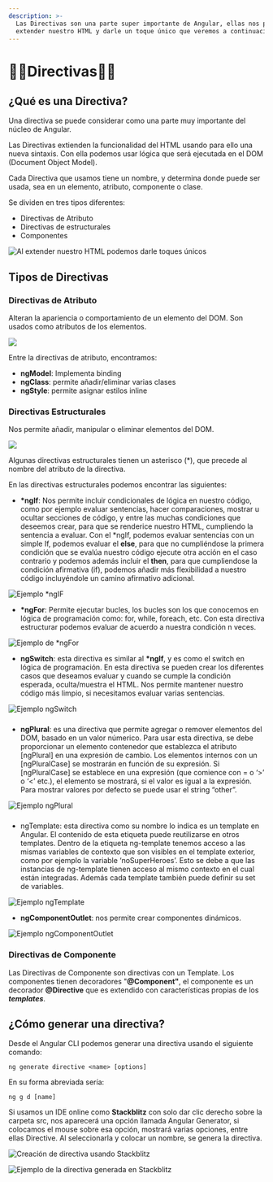```yaml
---
description: >-
  Las Directivas son una parte super importante de Angular, ellas nos permiten
  extender nuestro HTML y darle un toque único que veremos a continuación.
---
```


# 🧑‍🎨Directivas🧑‍🎨

## ¿Qué es una Directiva?

Una directiva se puede considerar como una parte muy importante del núcleo de Angular.&#x20;

Las Directivas extienden la funcionalidad del HTML usando para ello una nueva sintaxis. Con ella podemos usar lógica que será ejecutada en el DOM (Document Object Model).

Cada Directiva que usamos tiene un nombre, y determina donde puede ser usada, sea en un elemento, atributo, componente o clase.

Se dividen en tres tipos diferentes:

* Directivas de Atributo
* Directivas de estructurales
* Componentes

![Al extender  nuestro HTML podemos darle toques únicos](.gitbook/assets/angulardirectiva.png)

## Tipos de Directivas



### Directivas de Atributo

Alteran la apariencia o comportamiento de un elemento del DOM. Son usados como atributos de los elementos.

![](.gitbook/assets/directivas-atributo.png)

Entre la directivas de atributo, encontramos:

* **ngModel**: Implementa binding
* **ngClass**: permite añadir/eliminar varias clases
* **ngStyle**: permite asignar estilos inline

### Directivas Estructurales

Nos permite añadir, manipular o eliminar  elementos del DOM.

![](.gitbook/assets/directivas-estructurales.png)

Algunas directivas estructurales tienen un asterisco (\*), que precede al nombre del atributo de la directiva.

En las directivas estructurales podemos encontrar las siguientes:

* **\*ngIf**: Nos permite incluir condicionales de lógica en nuestro código, como por ejemplo evaluar sentencias, hacer comparaciones, mostrar u ocultar secciones de código, y entre las muchas condiciones que deseemos crear, para que se renderice nuestro HTML, cumpliendo la sentencia a evaluar. Con el \*ngIf, podemos evaluar sentencias con un simple If, podemos evaluar el **else**, para que no cumpliéndose la primera condición que se evalúa nuestro código ejecute otra acción en el caso contrario y podemos además incluir el **then**, para que cumpliendose la condición afirmativa (if), podemos añadir más flexibilidad a nuestro código incluyéndole un camino afirmativo adicional.

![Ejemplo \*ngIF](.gitbook/assets/carbon-5.png)



* **\*ngFor**: Permite ejecutar bucles, los bucles son los que conocemos en lógica de programación como: for, while, foreach, etc. Con esta directiva estructurar podemos evaluar de acuerdo a nuestra condición n veces.

![Ejemplo de \*ngFor](.gitbook/assets/carbon-4.png)



* **ngSwitch**: esta directiva es similar al **\*ngIf**, y es como el switch en lógica de programación. En esta directiva se pueden crear los diferentes casos que deseamos evaluar y cuando se cumple la condición esperada, oculta/muestra el HTML. Nos permite mantener nuestro código más limpio, si necesitamos evaluar varias sentencias.

![Ejemplo ngSwitch](.gitbook/assets/carbon-6.png)

###

* **ngPlural**: es una directiva que permite agregar o remover elementos del DOM, basado en un valor númerico. Para usar esta directiva, se debe proporcionar un elemento contenedor que establezca el atributo \[ngPlural] en una expresión de cambio. Los elementos internos con un \[ngPluralCase] ​​se mostrarán en función de su expresión. Si \[ngPluralCase] ​​se establece en una expresión (que comience con = o ‘>’ o ‘<’ etc.), el elemento se mostrará, si el valor es igual a la expresión.\
  Para mostrar valores por defecto se puede usar el string “other”.

![Ejemplo ngPlural](.gitbook/assets/carbon-7.png)

###

* ngTemplate: esta directiva como su nombre lo indica es un template en Angular. El contenido de esta etiqueta puede reutilizarse en otros templates. Dentro de la etiqueta ng-template tenemos acceso a las mismas variables de contexto que son visibles en el template exterior, como por ejemplo la variable ‘noSuperHeroes’. Esto se debe a que las instancias de ng-template tienen acceso al mismo contexto en el cual están integradas. Además cada template también puede definir su set de variables.

![Ejemplo ngTemplate](.gitbook/assets/carbon-8.png)



* **ngComponentOutlet**: nos permite crear componentes dinámicos.&#x20;

![Ejemplo ngComponentOutlet](.gitbook/assets/carbon-9.png)

### Directivas de Componente

Las Directivas de Componente son directivas con un Template. Los componentes tienen decoradores "**@Component"**, el componente es un decorador **@Directive** que es extendido con características propias de los _**templates**_.

## ¿Cómo generar una directiva?

Desde el Angular CLI podemos generar una directiva usando el siguiente comando:

```
ng generate directive <name> [options]
```

En su forma abreviada sería:

```
ng g d [name]
```

Si usamos un IDE online como **Stackblitz** con solo dar clic derecho sobre la carpeta src, nos aparecerá una opción llamada Angular Generator, si colocamos el mouse sobre esa opción, mostrará varias opciones, entre ellas Directive. Al seleccionarla y colocar un nombre, se genera la directiva.

![Creación de directiva usando Stackblitz](.gitbook/assets/screen-shot-2020-05-02-at-11.30.33-pm.png)

![Ejemplo de la directiva generada en Stackblitz](.gitbook/assets/screen-shot-2020-05-02-at-11.32.38-pm.png)

###

###
